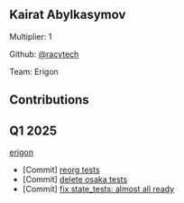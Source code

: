 ## Kairat Abylkasymov
Multiplier: 1

Github: [@racytech](https://github.com/racytech)

Team: Erigon

## Contributions
## Q1 2025

[erigon](https://github.com/erigontech/erigon)
* [Commit] [reorg tests](https://github.com/erigontech/erigon/commit/ac4943b42673df42edcf5e10fcea01de7543e394)
* [Commit] [delete osaka tests](https://github.com/erigontech/erigon/commit/1e6f1da0e9e4cda7d8462794969723f4e3975a64)
* [Commit] [fix state_tests: almost all ready](https://github.com/erigontech/erigon/commit/b0c01c723a7c334b49fd7a5e579cdd77f1509338)

